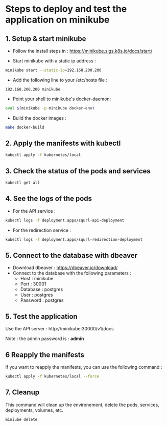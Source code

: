 # Steps to deploy and test the application on minikube
## 1. Setup & start minikube
* Follow the install steps in : https://minikube.sigs.k8s.io/docs/start/

* Start minikube with a static ip address : 
```bash
minikube start --static-ip=192.168.200.200
```

* Add the following line to your /etc/hosts file : 
```
192.168.200.200 minikube
```

* Point your shell to minikube's docker-daemon: 
```bash
eval $(minikube -p minikube docker-env)
```

* Build the docker images : 
```bash
make docker-build
```

## 2. Apply the manifests with kubectl
```bash
kubectl apply -f kubernetes/local
```

## 3. Check the status of the pods and services
```bash
kubectl get all
```

## 4. See the logs of the pods
* For the API service : 
```bash
kubectl logs -f deployment.apps/squrl-api-deployment
```

* For the redirection service :
```bash 
kubectl logs -f deployment.apps/squrl-redirection-deployment
```

## 5. Connect to the database with dbeaver
* Download dbeaver : https://dbeaver.io/download/
* Connect to the database with the following parameters : 
    * Host : minikube
    * Port : 30001
    * Database : postgres
    * User : postgres
    * Password : postgres

## 5. Test the application
Use the API server : http://minikube:30000/v1/docs

Note : the admin password is : **admin**

## 6 Reapply the manifests
If you want to reapply the manifests, you can use the following command : 
```bash
kubectl apply -f kubernetes/local --force
```

## 7. Cleanup
This command will clean up the environement, delete the pods, services, deployments, volumes, etc.

```bash
miniube delete
```